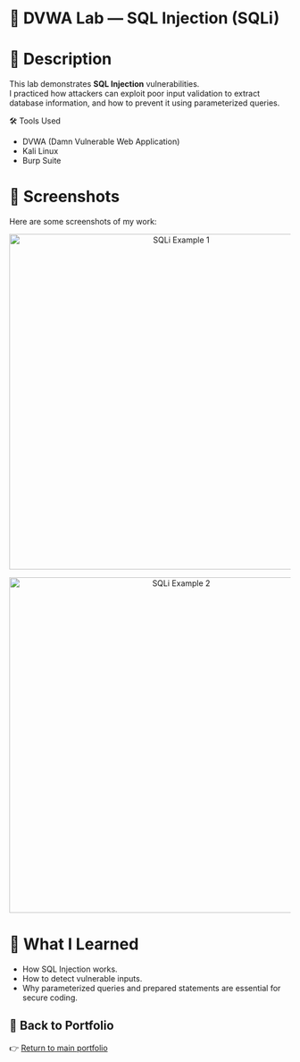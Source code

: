 # 🔐 DVWA Lab — SQL Injection (SQLi)

# 📖 Description
This lab demonstrates **SQL Injection** vulnerabilities.  
I practiced how attackers can exploit poor input validation to extract database information, and how to prevent it using parameterized queries.


🛠️ Tools Used
- DVWA (Damn Vulnerable Web Application)  
- Kali Linux  
- Burp Suite  


# 📸 Screenshots
Here are some screenshots of my work:

<p align="center">
  <img src="../assets/sql-injection-1.png" alt="SQLi Example 1" width="600"/>
</p>

<p align="center">
  <img src="../assets/sql-injection-2.png" alt="SQLi Example 2" width="600"/>
</p>


# 📝 What I Learned
- How SQL Injection works.  
- How to detect vulnerable inputs.  
- Why parameterized queries and prepared statements are essential for secure coding.  



## 📂 Back to Portfolio
👉 [Return to main portfolio](../README.md)

